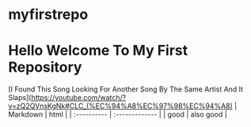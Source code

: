 # myfirstrepo
# Hello Welcome To My First Repository
[I Found This Song Looking For Another Song By The Same Artist And It Slaps](https://youtube.com/watch/?v=zQ2QVnsKgNk#CLC_(%EC%94%A8%EC%97%98%EC%94%A8)
| Markdown    | html           |
| :---------- | :------------- |
| good        | also good      |
